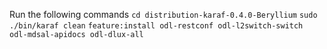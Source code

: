Run the following commands
`cd distribution-karaf-0.4.0-Beryllium`
`sudo ./bin/karaf clean`
`feature:install odl-restconf odl-l2switch-switch odl-mdsal-apidocs odl-dlux-all`
